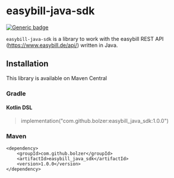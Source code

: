 # easybill-java-sdk
[![Generic badge](https://img.shields.io/badge/Version-1.0.0-important.svg)]()

`easybill-java-sdk` is a library to work with the easybill REST API (https://www.easybill.de/api/) written in Java.

## Installation
This library is available on Maven Central

### Gradle

#### Kotlin DSL
> implementation("com.github.bolzer:easybill_java_sdk:1.0.0")

### Maven
```
<dependency>
    <groupId>com.github.bolzer</groupId>
    <artifactId>easybill_java_sdk</artifactId>
    <version>1.0.0</version>
</dependency>
```